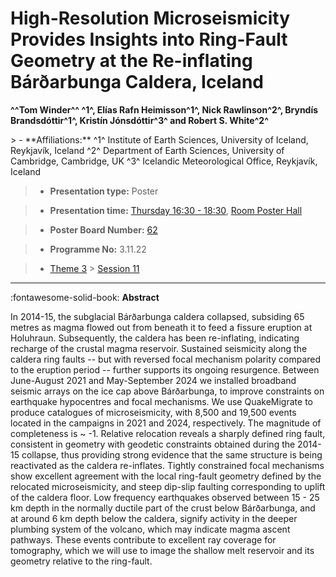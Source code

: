 # High-Resolution Microseismicity Provides Insights into Ring-Fault Geometry at the Re-inflating Bárðarbunga Caldera, Iceland

**^^Tom Winder^^ ^1^, Elías Rafn Heimisson^1^, Nick Rawlinson^2^, Bryndís Brandsdóttir^1^, Kristín Jónsdóttir^3^ and Robert S. White^2^**

<!-- more -->> - **Affiliations:** ^1^ Institute of Earth Sciences, University of Iceland, Reykjavík, Iceland ^2^ Department of Earth Sciences, University of Cambridge, Cambridge, UK ^3^ Icelandic Meteorological Office, Reykjavík, Iceland

> - **Presentation type:** Poster

> - **Presentation time:** [Thursday 16:30 - 18:30](../sessions_comparison.md#__tabbed_3_6), [Room Poster Hall](../maps_venue.md#__tabbed_1_1)

> - **Poster Board Number:** [62](../map_poster_boards.md#thursday)

> - **Programme No:** 3.11.22

> - [Theme 3](../theme3.md) > [Session 11](../sessions/session-3-11.md)

--- 

:fontawesome-solid-book: **Abstract**

In 2014-15, the subglacial Bárðarbunga caldera collapsed, subsiding 65 metres as magma flowed out from beneath it to feed a fissure eruption at Holuhraun. Subsequently, the caldera has been re-inflating, indicating recharge of the crustal magma reservoir. Sustained seismicity along the caldera ring faults -- but with reversed focal mechanism polarity compared to the eruption period -- further supports its ongoing resurgence. Between June-August 2021 and May-September 2024 we installed broadband seismic arrays on the ice cap above Bárðarbunga, to improve constraints on earthquake hypocentres and focal mechanisms.
We use QuakeMigrate to produce catalogues of microseismicity, with 8,500 and 19,500 events located in the campaigns in 2021 and 2024, respectively. The magnitude of completeness is ~ -1. Relative relocation reveals a sharply defined ring fault, consistent in geometry with geodetic constraints obtained during the 2014-15 collapse, thus providing strong evidence that the same structure is being reactivated as the caldera re-inflates. Tightly constrained focal mechanisms show excellent agreement with the local ring-fault geometry defined by the relocated microseismicity, and steep dip-slip faulting corresponding to uplift of the caldera floor. Low frequency earthquakes observed between 15 - 25 km depth in the normally ductile part of the crust below Bárðarbunga, and at around 6 km depth below the caldera, signify activity in the deeper plumbing system of the volcano, which may indicate magma ascent pathways. These events contribute to excellent ray coverage for tomography, which we will use to image the shallow melt reservoir and its geometry relative to the ring-fault.

